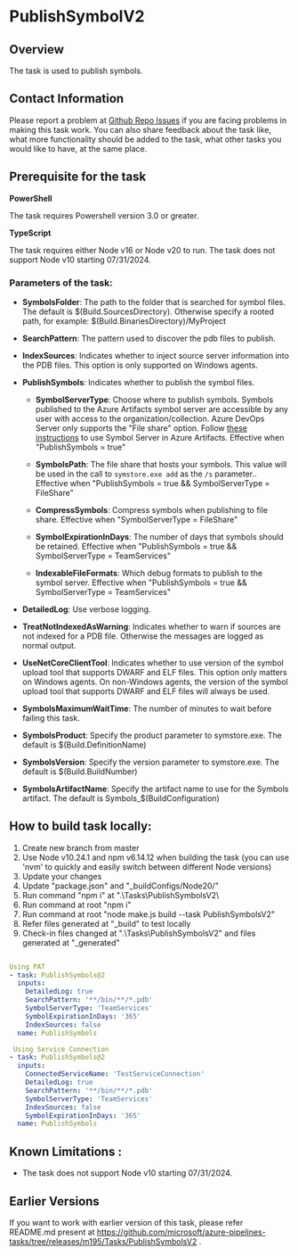 # PublishSymbolV2

## Overview

The task is used to publish symbols. 

## Contact Information

Please report a problem at [Github Repo Issues](https://github.com/microsoft/azure-pipelines-tasks/issues) if you are facing problems in making this task work.  You can also share feedback about the task like, what more functionality should be added to the task, what other tasks you would like to have, at the same place.

## Prerequisite for the task

**PowerShell**

The task requires Powershell version 3.0 or greater.

**TypeScript**

The task requires either Node v16 or Node v20 to run. The task does not support Node v10 starting 07/31/2024.

### Parameters of the task:

* **SymbolsFolder**: The path to the folder that is searched for symbol files.  The default is $(Build.SourcesDirectory).  Otherwise specify a rooted path, for example: $(Build.BinariesDirectory)/MyProject

* **SearchPattern**: The pattern used to discover the pdb files to publish. 

* **IndexSources**: Indicates whether to inject source server information into the PDB files. This option is only supported on Windows agents.

* **PublishSymbols**: Indicates whether to publish the symbol files.

  * **SymbolServerType**: Choose where to publish symbols. Symbols published to the Azure Artifacts symbol server are accessible by any user with access to the organization/collection. Azure DevOps Server only supports the \"File share\" option. Follow [these instructions](https://go.microsoft.com/fwlink/?linkid=846265) to use Symbol Server in Azure Artifacts. Effective when "PublishSymbols = true"

  * **SymbolsPath**: The file share that hosts your symbols. This value will be used in the call to `symstore.exe add` as the `/s` parameter.. Effective when "PublishSymbols = true && SymbolServerType = FileShare"

  * **CompressSymbols**: Compress symbols when publishing to file share. Effective when "SymbolServerType = FileShare"

  * **SymbolExpirationInDays**: The number of days that symbols should be retained. Effective when "PublishSymbols = true && SymbolServerType = TeamServices"

  * **IndexableFileFormats**: Which debug formats to publish to the symbol server. Effective when "PublishSymbols = true && SymbolServerType = TeamServices"

* **DetailedLog**: Use verbose logging. 

* **TreatNotIndexedAsWarning**: Indicates whether to warn if sources are not indexed for a PDB file. Otherwise the messages are logged as normal output.

* **UseNetCoreClientTool**: Indicates whether to use version of the symbol upload tool that supports DWARF and ELF files. This option only matters on Windows agents. On non-Windows agents, the version of the symbol upload tool that supports DWARF and ELF files will always be used. 

* **SymbolsMaximumWaitTime**: The number of minutes to wait before failing this task.

* **SymbolsProduct**: Specify the product parameter to symstore.exe.  The default is $(Build.DefinitionName)

* **SymbolsVersion**: Specify the version parameter to symstore.exe.  The default is $(Build.BuildNumber)

* **SymbolsArtifactName**: Specify the artifact name to use for the Symbols artifact.  The default is Symbols_$(BuildConfiguration)

## How to build task locally:

1) Create new branch from master
2) Use Node v10.24.1 and npm v6.14.12 when building the task (you can use 'nvm' to quickly and easily switch between different Node versions)
3) Update your changes
4) Update "package.json" and "_buildConfigs/Node20/"
5) Run command "npm i" at ".\Tasks\PublishSymbolsV2\
6) Run command at root "npm i"
7) Run command at root "node make.js build --task PublishSymbolsV2"
8) Refer files generated at "_build" to test locally
9) Check-in files changed at ".\Tasks\PublishSymbolsV2\" and files generated at "_generated"

```yaml

Using PAT
- task: PublishSymbols@2
  inputs:
    DetailedLog: true
    SearchPattern: '**/bin/**/*.pdb'
    SymbolServerType: 'TeamServices'
    SymbolExpirationInDays: '365'
    IndexSources: false
  name: PublishSymbols

 Using Service Connection
- task: PublishSymbols@2
  inputs:
    ConnectedServiceName: 'TestServiceConnection'
    DetailedLog: true
    SearchPattern: '**/bin/**/*.pdb'
    SymbolServerType: 'TeamServices'
    IndexSources: false
    SymbolExpirationInDays: '365'
  name: PublishSymbols

```

## Known Limitations :

* The task does not support Node v10 starting 07/31/2024.

## Earlier Versions

If you want to work with earlier version of this task, please refer README.md present at https://github.com/microsoft/azure-pipelines-tasks/tree/releases/m195/Tasks/PublishSymbolsV2 .
